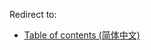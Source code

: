 Redirect to:

*   [Table of contents (简体中文)](/index.php/Table_of_contents_(%E7%AE%80%E4%BD%93%E4%B8%AD%E6%96%87) "Table of contents (简体中文)")